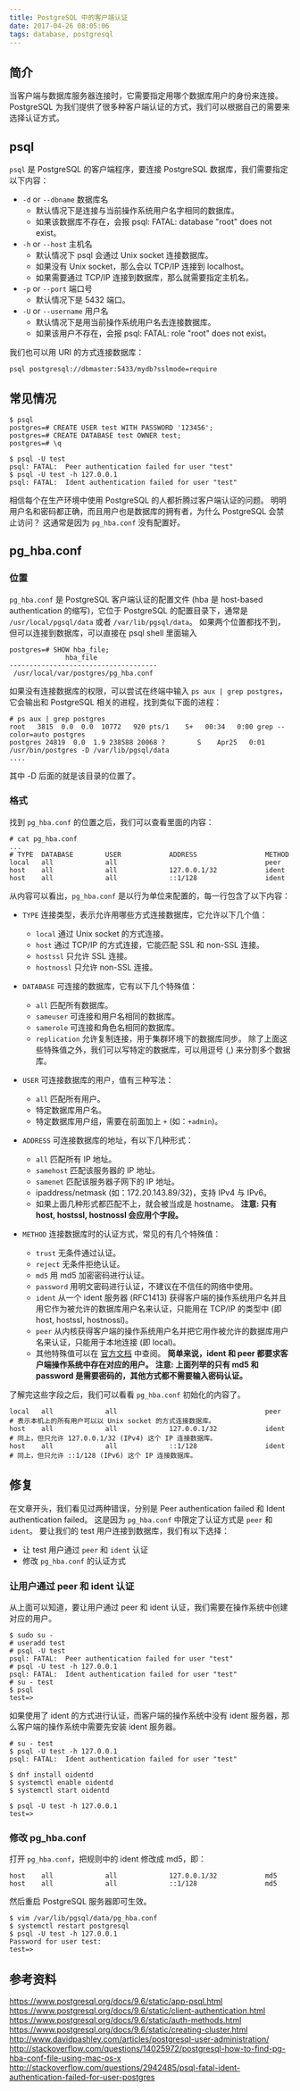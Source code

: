 ```yaml
---
title: PostgreSQL 中的客户端认证
date: 2017-04-26 08:05:06
tags: database, postgresql
---
```


## 简介

当客户端与数据库服务器连接时，它需要指定用哪个数据库用户的身份来连接。
PostgreSQL 为我们提供了很多种客户端认证的方式，我们可以根据自己的需要来选择认证方式。

## psql

`psql` 是 PostgreSQL 的客户端程序，要连接 PostgreSQL 数据库，我们需要指定以下内容：

- `-d` or `--dbname` 数据库名
  - 默认情况下是连接与当前操作系统用户名字相同的数据库。
  - 如果该数据库不存在，会报 psql: FATAL:  database "root" does not exist。
- `-h` or `--host` 主机名
  - 默认情况下 psql 会通过 Unix socket 连接数据库。
  - 如果没有 Unix socket，那么会以 TCP/IP 连接到 localhost。
  - 如果需要通过 TCP/IP 连接到数据库，那么就需要指定主机名。
- `-p` or `--port` 端口号
  - 默认情况下是 5432 端口。
- `-U` or `--username` 用户名
  - 默认情况下是用当前操作系统用户名去连接数据库。
  - 如果该用户不存在，会报 psql: FATAL:  role "root" does not exist。

我们也可以用 URI 的方式连接数据库：

```
psql postgresql://dbmaster:5433/mydb?sslmode=require
```

## 常见情况

```
$ psql
postgres=# CREATE USER test WITH PASSWORD '123456';
postgres=# CREATE DATABASE test OWNER test;
postgres=# \q

$ psql -U test
psql: FATAL:  Peer authentication failed for user "test"
$ psql -U test -h 127.0.0.1
psql: FATAL:  Ident authentication failed for user "test"
```

相信每个在生产环境中使用 PostgreSQL 的人都折腾过客户端认证的问题。
明明用户名和密码都正确，而且用户也是数据库的拥有者，为什么 PostgreSQL 会禁止访问？
这通常是因为 `pg_hba.conf` 没有配置好。

## pg_hba.conf

### 位置

`pg_hba.conf` 是 PostgreSQL 客户端认证的配置文件 (hba 是 host-based authentication 的缩写)，它位于 PostgreSQL 的配置目录下，通常是 `/usr/local/pgsql/data` 或者 `/var/lib/pgsql/data`。
如果两个位置都找不到，但可以连接到数据库，可以直接在 psql shell 里面输入

```
postgres=# SHOW hba_file;
              hba_file
-------------------------------------
 /usr/local/var/postgres/pg_hba.conf
```

如果没有连接数据库的权限，可以尝试在终端中输入 `ps aux | grep postgres`，它会输出和 PostgreSQL 相关的进程，找到类似下面的进程：

```
# ps aux | grep postgres
root   3815  0.0  0.0  10772   920 pts/1    S+   00:34   0:00 grep --color=auto postgres
postgres 24819  0.0  1.9 238588 20068 ?        S    Apr25   0:01 /usr/bin/postgres -D /var/lib/pgsql/data
....
```

其中 -D 后面的就是该目录的位置了。

### 格式

找到 `pg_hba.conf` 的位置之后，我们可以查看里面的内容：

```
# cat pg_hba.conf
...
# TYPE  DATABASE        USER            ADDRESS                 METHOD
local   all             all                                     peer
host    all             all             127.0.0.1/32            ident
host    all             all             ::1/128                 ident
```

从内容可以看出，`pg_hba.conf` 是以行为单位来配置的，每一行包含了以下内容：

- `TYPE` 连接类型，表示允许用哪些方式连接数据库，它允许以下几个值：
  - `local` 通过 Unix socket 的方式连接。
  - `host` 通过 TCP/IP 的方式连接，它能匹配 SSL 和 non-SSL 连接。
  - `hostssl` 只允许 SSL 连接。
  - `hostnossl` 只允许 non-SSL 连接。

- `DATABASE` 可连接的数据库，它有以下几个特殊值：
  - `all` 匹配所有数据库。
  - `sameuser` 可连接和用户名相同的数据库。
  - `samerole` 可连接和角色名相同的数据库。
  - `replication` 允许复制连接，用于集群环境下的数据库同步。
  除了上面这些特殊值之外，我们可以写特定的数据库，可以用逗号 (,) 来分割多个数据库。

- `USER` 可连接数据库的用户，值有三种写法：
  - `all` 匹配所有用户。
  - 特定数据库用户名。
  - 特定数据库用户组，需要在前面加上 `+` (如：`+admin`)。

- `ADDRESS` 可连接数据库的地址，有以下几种形式：
  - `all` 匹配所有 IP 地址。
  - `samehost` 匹配该服务器的 IP 地址。
  - `samenet` 匹配该服务器子网下的 IP 地址。
  - ipaddress/netmask (如：172.20.143.89/32)，支持 IPv4 与 IPv6。
  - 如果上面几种形式都匹配不上，就会被当成是 hostname。
  **注意: 只有 host, hostssl, hostnossl 会应用个字段。**

- `METHOD` 连接数据库时的认证方式，常见的有几个特殊值：
  - `trust` 无条件通过认证。
  - `reject` 无条件拒绝认证。
  - `md5` 用 md5 加密密码进行认证。
  - `password` 用明文密码进行认证，不建议在不信任的网络中使用。
  - `ident` 从一个 ident 服务器 (RFC1413) 获得客户端的操作系统用户名并且用它作为被允许的数据库用户名来认证，只能用在 TCP/IP 的类型中 (即 host, hostssl, hostnossl)。
  - `peer` 从内核获得客户端的操作系统用户名并把它用作被允许的数据库用户名来认证，只能用于本地连接 (即 local)。
  - 其他特殊值可以在 [官方文档](https://www.postgresql.org/docs/9.6/static/auth-pg-hba-conf.html) 中查阅。
  **简单来说，ident 和 peer 都要求客户端操作系统中存在对应的用户。**
  **注意: 上面列举的只有 md5 和 password 是需要密码的，其他方式都不需要输入密码认证。**

了解完这些字段之后，我们可以看看 `pg_hba.conf` 初始化的内容了。

```
local   all             all                                     peer
# 表示本机上的所有用户可以以 Unix socket 的方式连接数据库。
host    all             all             127.0.0.1/32            ident
# 同上，但只允许 127.0.0.1/32 (IPv4) 这个 IP 连接数据库。
host    all             all             ::1/128                 ident
# 同上，但只允许 ::1/128 (IPv6) 这个 IP 连接数据库。
```


## 修复

在文章开头，我们看见过两种错误，分别是 Peer authentication failed 和 Ident authentication failed。
这是因为 `pg_hba.conf` 中限定了认证方式是 `peer` 和 `ident`。
要让我们的 test 用户连接到数据库，我们有以下选择：

- 让 test 用户通过 `peer` 和 `ident` 认证
- 修改 `pg_hba.conf` 的认证方式

### 让用户通过 peer 和 ident 认证

从上面可以知道，要让用户通过 peer 和 ident 认证，我们需要在操作系统中创建对应的用户。

```
$ sudo su -
# useradd test
# psql -U test
psql: FATAL:  Peer authentication failed for user "test"
# psql -U test -h 127.0.0.1
psql: FATAL:  Ident authentication failed for user "test"
# su - test
$ psql
test=>
```

如果使用了 ident 的方式进行认证，而客户端的操作系统中没有 ident 服务器，那么客户端的操作系统中需要先安装 ident 服务器。

```
# su - test
$ psql -U test -h 127.0.0.1
psql: FATAL:  Ident authentication failed for user "test"

$ dnf install oidentd
$ systemctl enable oidentd
$ systemctl start oidentd

$ psql -U test -h 127.0.0.1
test=>
```


### 修改 pg_hba.conf

打开 `pg_hba.conf`，把规则中的 ident 修改成 md5，即：

```
host    all             all             127.0.0.1/32            md5
host    all             all             ::1/128                 md5
```

然后重启 PostgreSQL 服务器即可生效。

```
$ vim /var/lib/pgsql/data/pg_hba.conf
$ systemctl restart postgresql
$ psql -U test -h 127.0.0.1
Password for user test:
test=>
```

## 参考资料
https://www.postgresql.org/docs/9.6/static/app-psql.html
https://www.postgresql.org/docs/9.6/static/client-authentication.html
https://www.postgresql.org/docs/9.6/static/auth-methods.html
https://www.postgresql.org/docs/9.6/static/creating-cluster.html
http://www.davidpashley.com/articles/postgresql-user-administration/
http://stackoverflow.com/questions/14025972/postgresql-how-to-find-pg-hba-conf-file-using-mac-os-x
http://stackoverflow.com/questions/2942485/psql-fatal-ident-authentication-failed-for-user-postgres
